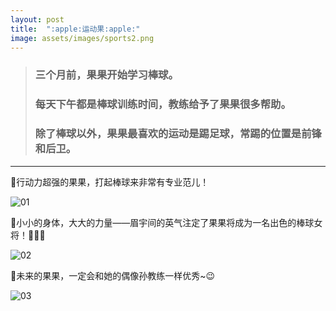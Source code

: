 ```yaml
---
layout: post
title:  ":apple:运动果:apple:"
image: assets/images/sports2.png
---
```

> ### 三个月前，果果开始学习棒球。
> ### 每天下午都是棒球训练时间，教练给予了果果很多帮助。
> ### 除了棒球以外，果果最喜欢的运动是踢足球，常踢的位置是前锋和后卫。  

***  

:apple:行动力超强的果果，打起棒球来非常有专业范儿！

![01](https://i.loli.net/2021/03/15/PLKS8chUIfMEWbA.jpg)

:apple:小小的身体，大大的力量——眉宇间的英气注定了果果将成为一名出色的棒球女将！:muscle::muscle::muscle:

![02](https://i.loli.net/2021/03/14/SrHqb6hmCywfVZl.png)

:apple:未来的果果，一定会和她的偶像孙教练一样优秀~:wink:

![03](https://i.loli.net/2021/03/14/m4WvVdThI2XAi9Q.png)
